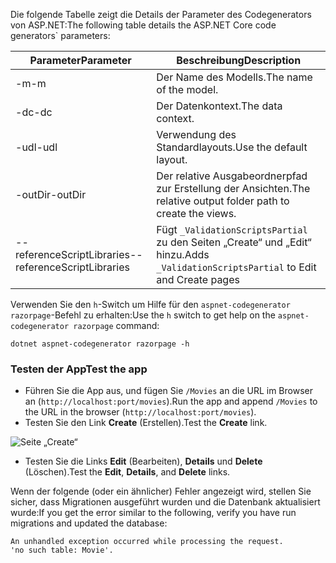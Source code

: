 <span data-ttu-id="13a8e-101">Die folgende Tabelle zeigt die Details der Parameter des Codegenerators von ASP.NET:</span><span class="sxs-lookup"><span data-stu-id="13a8e-101">The following table details the ASP.NET Core code generators\` parameters:</span></span>

| <span data-ttu-id="13a8e-102">Parameter</span><span class="sxs-lookup"><span data-stu-id="13a8e-102">Parameter</span></span>               | <span data-ttu-id="13a8e-103">Beschreibung</span><span class="sxs-lookup"><span data-stu-id="13a8e-103">Description</span></span>|
| ----------------- | ------------ |
| <span data-ttu-id="13a8e-104">-m</span><span class="sxs-lookup"><span data-stu-id="13a8e-104">-m</span></span>  | <span data-ttu-id="13a8e-105">Der Name des Modells.</span><span class="sxs-lookup"><span data-stu-id="13a8e-105">The name of the model.</span></span> |
| <span data-ttu-id="13a8e-106">-dc</span><span class="sxs-lookup"><span data-stu-id="13a8e-106">-dc</span></span>  | <span data-ttu-id="13a8e-107">Der Datenkontext.</span><span class="sxs-lookup"><span data-stu-id="13a8e-107">The data context.</span></span> |
| <span data-ttu-id="13a8e-108">-udl</span><span class="sxs-lookup"><span data-stu-id="13a8e-108">-udl</span></span> | <span data-ttu-id="13a8e-109">Verwendung des Standardlayouts.</span><span class="sxs-lookup"><span data-stu-id="13a8e-109">Use the default layout.</span></span> |
| <span data-ttu-id="13a8e-110">-outDir</span><span class="sxs-lookup"><span data-stu-id="13a8e-110">-outDir</span></span> | <span data-ttu-id="13a8e-111">Der relative Ausgabeordnerpfad zur Erstellung der Ansichten.</span><span class="sxs-lookup"><span data-stu-id="13a8e-111">The relative output folder path to create the views.</span></span> |
| <span data-ttu-id="13a8e-112">--referenceScriptLibraries</span><span class="sxs-lookup"><span data-stu-id="13a8e-112">--referenceScriptLibraries</span></span> | <span data-ttu-id="13a8e-113">Fügt `_ValidationScriptsPartial` zu den Seiten „Create“ und „Edit“ hinzu.</span><span class="sxs-lookup"><span data-stu-id="13a8e-113">Adds `_ValidationScriptsPartial` to Edit and Create pages</span></span> |

<span data-ttu-id="13a8e-114">Verwenden Sie den `h`-Switch um Hilfe für den `aspnet-codegenerator razorpage`-Befehl zu erhalten:</span><span class="sxs-lookup"><span data-stu-id="13a8e-114">Use the `h` switch to get help on the `aspnet-codegenerator razorpage` command:</span></span>

```console
dotnet aspnet-codegenerator razorpage -h
```
<a name="test"></a>
### <a name="test-the-app"></a><span data-ttu-id="13a8e-115">Testen der App</span><span class="sxs-lookup"><span data-stu-id="13a8e-115">Test the app</span></span>

* <span data-ttu-id="13a8e-116">Führen Sie die App aus, und fügen Sie `/Movies` an die URL im Browser an (`http://localhost:port/movies`).</span><span class="sxs-lookup"><span data-stu-id="13a8e-116">Run the app and append `/Movies` to the URL in the browser (`http://localhost:port/movies`).</span></span>
* <span data-ttu-id="13a8e-117">Testen Sie den Link **Create** (Erstellen).</span><span class="sxs-lookup"><span data-stu-id="13a8e-117">Test the **Create** link.</span></span>

 ![Seite „Create“](../../tutorials/razor-pages/model/_static/conan.png)

<a name="scaffold"></a>

* <span data-ttu-id="13a8e-119">Testen Sie die Links **Edit** (Bearbeiten), **Details** und **Delete** (Löschen).</span><span class="sxs-lookup"><span data-stu-id="13a8e-119">Test the **Edit**, **Details**, and **Delete** links.</span></span>

<span data-ttu-id="13a8e-120">Wenn der folgende (oder ein ähnlicher) Fehler angezeigt wird, stellen Sie sicher, dass Migrationen ausgeführt wurden und die Datenbank aktualisiert wurde:</span><span class="sxs-lookup"><span data-stu-id="13a8e-120">If you get the error similar to the following, verify you have run migrations and updated the database:</span></span>

```
An unhandled exception occurred while processing the request.
'no such table: Movie'.
```
